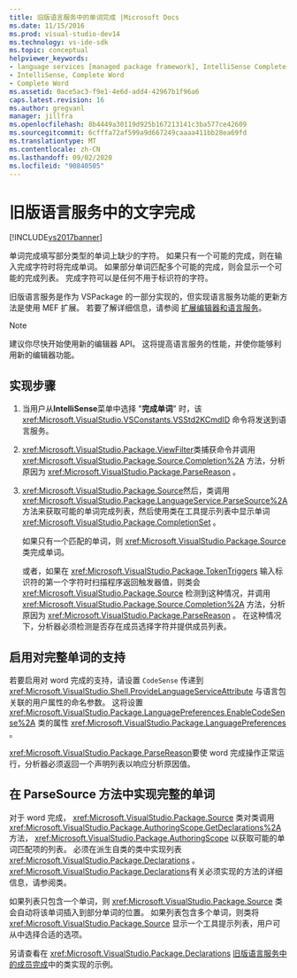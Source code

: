 ```yaml
---
title: 旧版语言服务中的单词完成 |Microsoft Docs
ms.date: 11/15/2016
ms.prod: visual-studio-dev14
ms.technology: vs-ide-sdk
ms.topic: conceptual
helpviewer_keywords:
- language services [managed package framework], IntelliSense Complete Word
- IntelliSense, Complete Word
- Complete Word
ms.assetid: 0ace5ac3-f9e1-4e6d-add4-42967b1f96a6
caps.latest.revision: 16
ms.author: gregvanl
manager: jillfra
ms.openlocfilehash: 8b4449a30119d925b167213141c3ba577ce42609
ms.sourcegitcommit: 6cfffa72af599a9d667249caaaa411bb28ea69fd
ms.translationtype: MT
ms.contentlocale: zh-CN
ms.lasthandoff: 09/02/2020
ms.locfileid: "90840505"
---
```

# <a name="word-completion-in-a-legacy-language-service"></a>旧版语言服务中的文字完成
[!INCLUDE[vs2017banner](../../includes/vs2017banner.md)]

单词完成填写部分类型的单词上缺少的字符。 如果只有一个可能的完成，则在输入完成字符时将完成单词。 如果部分单词匹配多个可能的完成，则会显示一个可能的完成列表。 完成字符可以是任何不用于标识符的字符。  
  
 旧版语言服务是作为 VSPackage 的一部分实现的，但实现语言服务功能的更新方法是使用 MEF 扩展。 若要了解详细信息，请参阅 [扩展编辑器和语言服务](../../extensibility/extending-the-editor-and-language-services.md)。  
  
> [!NOTE]
> 建议你尽快开始使用新的编辑器 API。 这将提高语言服务的性能，并使你能够利用新的编辑器功能。  
  
## <a name="implementation-steps"></a>实现步骤  
  
1. 当用户从**IntelliSense**菜单中选择 "**完成单词**" 时，该 <xref:Microsoft.VisualStudio.VSConstants.VSStd2KCmdID> 命令将发送到语言服务。  
  
2. <xref:Microsoft.VisualStudio.Package.ViewFilter>类捕获命令并调用 <xref:Microsoft.VisualStudio.Package.Source.Completion%2A> 方法，分析原因为 <xref:Microsoft.VisualStudio.Package.ParseReason> 。  
  
3. <xref:Microsoft.VisualStudio.Package.Source>然后，类调用 <xref:Microsoft.VisualStudio.Package.LanguageService.ParseSource%2A> 方法来获取可能的单词完成列表，然后使用类在工具提示列表中显示单词 <xref:Microsoft.VisualStudio.Package.CompletionSet> 。  
  
    如果只有一个匹配的单词，则 <xref:Microsoft.VisualStudio.Package.Source> 类完成单词。  
  
   或者，如果在 <xref:Microsoft.VisualStudio.Package.TokenTriggers> 输入标识符的第一个字符时扫描程序返回触发器值，则类会 <xref:Microsoft.VisualStudio.Package.Source> 检测到这种情况，并调用 <xref:Microsoft.VisualStudio.Package.Source.Completion%2A> 方法，分析原因为 <xref:Microsoft.VisualStudio.Package.ParseReason> 。 在这种情况下，分析器必须检测是否存在成员选择字符并提供成员列表。  
  
## <a name="enabling-support-for-the-complete-word"></a>启用对完整单词的支持  
 若要启用对 word 完成的支持，请设置 `CodeSense` 传递到 <xref:Microsoft.VisualStudio.Shell.ProvideLanguageServiceAttribute> 与语言包关联的用户属性的命名参数。 这将设置 <xref:Microsoft.VisualStudio.Package.LanguagePreferences.EnableCodeSense%2A> 类的属性 <xref:Microsoft.VisualStudio.Package.LanguagePreferences> 。  
  
 <xref:Microsoft.VisualStudio.Package.ParseReason>要使 word 完成操作正常运行，分析器必须返回一个声明列表以响应分析原因值。  
  
## <a name="implementing-complete-word-in-the-parsesource-method"></a>在 ParseSource 方法中实现完整的单词  
 对于 word 完成， <xref:Microsoft.VisualStudio.Package.Source> 类对类调用 <xref:Microsoft.VisualStudio.Package.AuthoringScope.GetDeclarations%2A> 方法， <xref:Microsoft.VisualStudio.Package.AuthoringScope> 以获取可能的单词匹配项的列表。 必须在派生自类的类中实现列表 <xref:Microsoft.VisualStudio.Package.Declarations> 。 <xref:Microsoft.VisualStudio.Package.Declarations>有关必须实现的方法的详细信息，请参阅类。  
  
 如果列表只包含一个单词，则 <xref:Microsoft.VisualStudio.Package.Source> 类会自动将该单词插入到部分单词的位置。 如果列表包含多个单词，则类将 <xref:Microsoft.VisualStudio.Package.Source> 显示一个工具提示列表，用户可从中选择合适的选项。  
  
 另请查看在 <xref:Microsoft.VisualStudio.Package.Declarations> [旧版语言服务中的成员完成](../../extensibility/internals/member-completion-in-a-legacy-language-service.md)中的类实现的示例。
